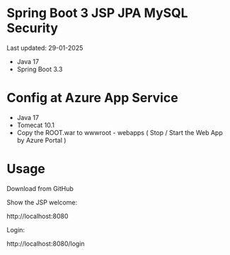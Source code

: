   # Spring Boot 3 JSP JPA MySQL Security

Last updated: 29-01-2025

- Java 17
- Spring Boot 3.3

# Config at Azure App Service

- Java 17
- Tomecat 10.1
- Copy the ROOT.war to wwwroot - webapps ( Stop / Start the Web App by Azure Portal )

# Usage

Download from GitHub

Show the JSP welcome:

http://localhost:8080

Login:

http://localhost:8080/login

